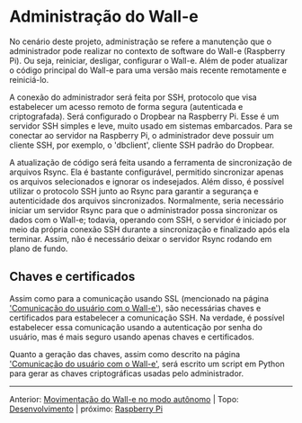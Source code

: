 # Administração do Wall-e

No cenário deste projeto, administração se refere a manutenção que o administrador pode realizar no contexto de software do Wall-e (Raspberry Pi). Ou seja, reiniciar, desligar, configurar o Wall-e. Além de poder atualizar o código principal do Wall-e para uma versão mais recente remotamente e reiniciá-lo.

A conexão do administrador será feita por SSH, protocolo que visa estabelecer um acesso remoto de forma segura (autenticada e criptografada). Será configurado o Dropbear na Raspberry Pi. Esse é um servidor SSH simples e leve, muito usado em sistemas embarcados. Para se conectar ao servidor na Raspberry Pi, o administrador deve possuir um cliente SSH, por exemplo, o 'dbclient', cliente SSH padrão do Dropbear.

A atualização de código será feita usando a ferramenta de sincronização de arquivos Rsync. Ela é bastante configurável, permitido sincronizar apenas os arquivos selecionados e ignorar os indesejados. Além disso, é possível utilizar o protocolo SSH junto ao Rsync para garantir a segurança e autenticidade dos arquivos sincronizados. Normalmente, seria necessário iniciar um servidor Rsync para que o administrador possa sincronizar os dados com o Wall-e; todavia, operando com SSH, o servidor é iniciado por meio da própria conexão SSH durante a sincronização e finalizado após ela terminar. Assim, não é necessário deixar o servidor Rsync rodando em plano de fundo.


## Chaves e certificados

Assim como para a comunicação usando SSL (mencionado na página ['Comunicação do usuário com o Wall-e'](comunicacao.md)), são necessárias chaves e certificados para estabelecer a comunicação SSH. Na verdade, é possível estabelecer essa comunicação usando a autenticação por senha do usuário, mas é mais seguro usando apenas chaves e certificados.

Quanto a geração das chaves, assim como descrito na página ['Comunicação do usuário com o Wall-e'](comunicacao.md), será escrito um script em Python para gerar as chaves criptográficas usadas pelo administrador.


---
Anterior: [Movimentação do Wall-e no modo autônomo](autonomo.md) | Topo: [Desenvolvimento](README.md) | próximo: [Raspberry Pi](raspberry-pi.md)
